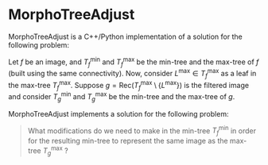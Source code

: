 # MorphoTreeAdjust
MorphoTreeAdjust is a C++/Python implementation of a solution for the following problem:

Let $f$ be an image, and $T^{\min}_{f}$ and $T^{\max}_{f}$ be the min-tree and the max-tree of $f$ (built using the same connectivity).  Now, consider $L^{\max} \in T^{\max}_{f}$ as a leaf in the max-tree $T^{\max}_{f}$. Suppose $g=\text{Rec}(T^{\max}_{f} \setminus \{L^{\max}\})$ is the filtered image and consider $T^{\min}_{g}$ and $T^{\max}_{g}$ be the min-tree and the max-tree of $g$. 

MorphoTreeAdjust implements a solution for the following problem:
> What modifications do we need to make in the min-tree $T^{\min}_{f}$ in order for the resulting min-tree to represent the same image as the max-tree $T^{\max}_{g}$ ?
